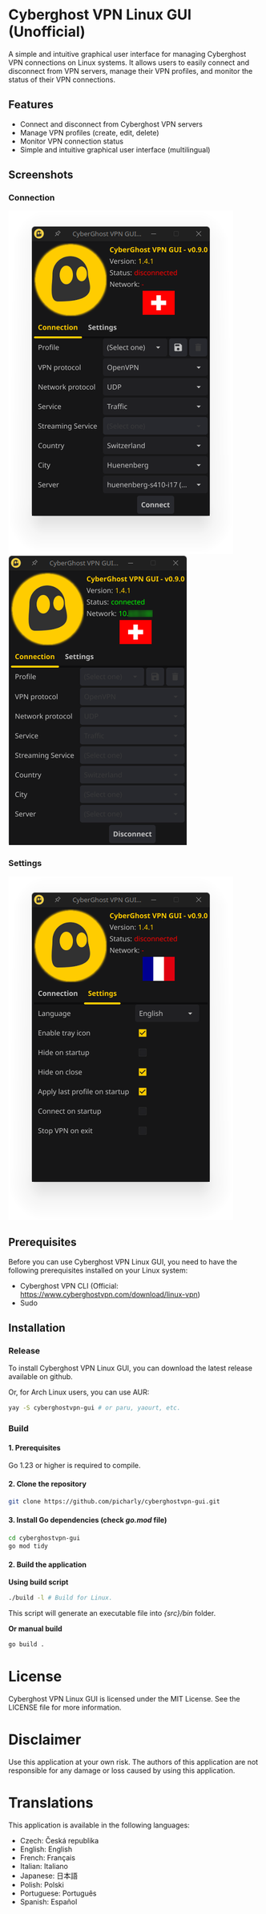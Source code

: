 # Cyberghost VPN Linux GUI (Unofficial)

A simple and intuitive graphical user interface for managing Cyberghost VPN connections on Linux systems. It allows users to easily connect and disconnect from VPN servers, manage their VPN profiles, and monitor the status of their VPN connections.

## Features

* Connect and disconnect from Cyberghost VPN servers
* Manage VPN profiles (create, edit, delete)
* Monitor VPN connection status
* Simple and intuitive graphical user interface (multilingual)

## Screenshots

### Connection

![Connection tab](doc/1.png) ![Connected](doc/2.png)

### Settings

![Settings](doc/3.png)

## Prerequisites

Before you can use Cyberghost VPN Linux GUI, you need to have the following prerequisites installed on your Linux system:

* Cyberghost VPN CLI (Official: https://www.cyberghostvpn.com/download/linux-vpn)
* Sudo

## Installation

### Release

To install Cyberghost VPN Linux GUI, you can download the latest release available on github.

Or, for Arch Linux users, you can use AUR:
```bash
yay -S cyberghostvpn-gui # or paru, yaourt, etc.
```

### Build

#### 1. Prerequisites

Go 1.23 or higher is required to compile.

#### 2. Clone the repository

```bash
git clone https://github.com/picharly/cyberghostvpn-gui.git
```

#### 3. Install Go dependencies (check <i>go.mod</i> file)

```bash
cd cyberghostvpn-gui
go mod tidy
```

#### 2. Build the application

**Using build script**
```bash
./build -l # Build for Linux.
```

This script will generate an executable file into <i>{src}/bin</i> folder.

**Or manual build**
```bash
go build .
```

# License

Cyberghost VPN Linux GUI is licensed under the MIT License. See the LICENSE file for more information.

# Disclaimer

Use this application at your own risk. The authors of this application are not responsible for any damage or loss caused by using this application.

# Translations
This application is available in the following languages:

- Czech: Česká republika
- English: English
- French: Français
- Italian: Italiano
- Japanese: 日本語
- Polish: Polski
- Portuguese: Português
- Spanish: Español
